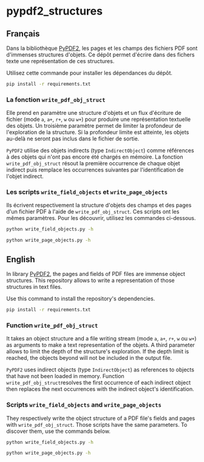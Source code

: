 # pypdf2_structures

## Français

Dans la bibliothèque [PyPDF2](https://pypi.org/project/PyPDF2/), les pages et
les champs des fichiers PDF sont d'immenses structures d'objets. Ce dépôt permet
d'écrire dans des fichers texte une représentation de ces structures.

Utilisez cette commande pour installer les dépendances du dépôt.

```bash
pip install -r requirements.txt
```

### La fonction `write_pdf_obj_struct`

Elle prend en paramètre une structure d'objets et un flux d'écriture de fichier
(mode `a`, `a+`, `r+`, `w` ou `w+`) pour produire une représentation textuelle
des objets. Un troisième paramètre permet de limiter la profondeur de
l'exploration de la structure. Si la profondeur limite est atteinte, les objets
au-delà ne seront pas inclus dans le fichier de sortie.

`PyPDF2` utilise des objets indirects (type `IndirectObject`) comme références
à des objets qui n'ont pas encore été chargés en mémoire. La fonction
`write_pdf_obj_struct` résout la première occurrence de chaque objet indirect
puis remplace les occurrences suivantes par l'identification de l'objet
indirect.

### Les scripts `write_field_objects` et `write_page_objects`

Ils écrivent respectivement la structure d'objets des champs et des pages d'un
fichier PDF à l'aide de `write_pdf_obj_struct`. Ces scripts ont les mêmes
paramètres. Pour les découvrir, utilisez les commandes ci-dessous.

```bash
python write_field_objects.py -h
```

```bash
python write_page_objects.py -h
```

## English

In library [PyPDF2](https://pypi.org/project/PyPDF2/), the pages and fields of
PDF files are immense object structures. This repository allows to write a
representation of those structures in text files.

Use this command to install the repository's dependencies.

```bash
pip install -r requirements.txt
```

### Function `write_pdf_obj_struct`

It takes an object structure and a file writing stream (mode `a`, `a+`, `r+`,
`w` ou `w+`) as arguments to make a text representation of the objets. A third
parameter allows to limit the depth of the structure's exploration. If the
depth limit is reached, the objects beyond will not be included in the output
file.

`PyPDF2` uses indirect objects (type `IndirectObject`) as references to objects
that have not been loaded in memory. Function `write_pdf_obj_struct`resolves
the first occurrence of each indirect object then replaces the next occurrences
with the indirect object's identification.

### Scripts `write_field_objects` and `write_page_objects`

They respectively write the object structure of a PDF file's fields and pages
with `write_pdf_obj_struct`. Those scripts have the same parameters. To
discover them, use the commands below.

```bash
python write_field_objects.py -h
```

```bash
python write_page_objects.py -h
```
